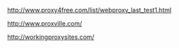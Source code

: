 http://www.proxy4free.com/list/webproxy_last_test1.html

http://www.proxville.com/

http://workingproxysites.com/
